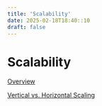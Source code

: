 ```yaml
---
title: 'Scalability'
date: 2025-02-18T18:40::10
draft: false
---
```


# Scalability

[Overview](Scalability%20cb0a56a6dda4429a8547f6d3319b60d1/Overview%206c7e378c79e445a7ac73018809c27c01.md)

[Vertical vs. Horizontal Scaling](Scalability%20cb0a56a6dda4429a8547f6d3319b60d1/Vertical%20vs%20Horizontal%20Scaling%20ba4a8db31f2545cd86d89686cfd7dd44.md)
